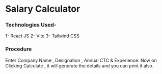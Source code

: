 # Salary Calculator

### Technologies Used-
1- React JS
2- Vite
3- Tailwind CSS

### Procedure
Enter Company Name , Designation , Annual CTC & Experience.
Now on Clicking Calculate , it will generate the details and you can print it also.
